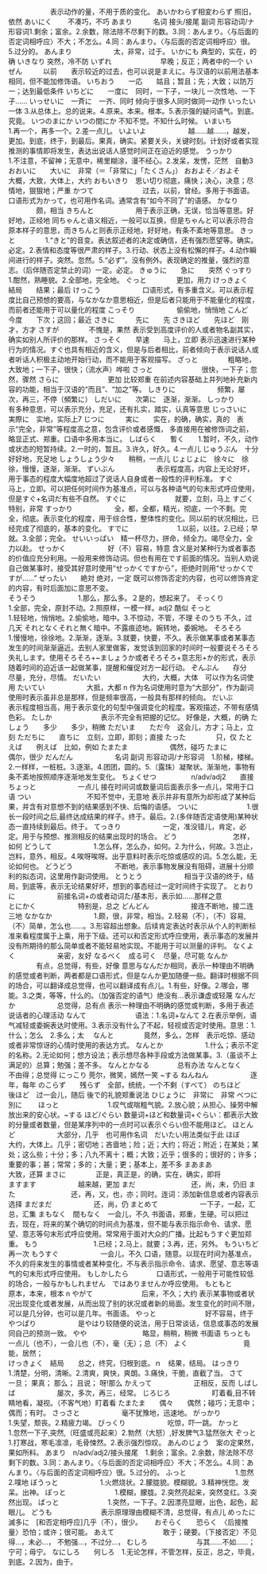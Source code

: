 　　　　　　表示动作的量，不用于质的变化。
あいかわらず相変わらず  照旧，依然
あいにく　　       不凑巧，不巧
あまり　　　名词 接头/接尾 副词 形容动词/ナ形容词1.剩余；富余。2.余数，除法除不尽剩下的数。3.同：あんまり。〈与后面的否定词相呼应〉不大；不怎么。4.同：あんまり。〈与后面的否定词相呼应〉很。5.过分的。
あんまり　　　　　　太，非常，过于。
いかにも          典型的，实在，的确
いきなり          突然，冷不防
いずれ　　　　　　　早晚；反正；两者中的一个
いぜん　　　以前　　表示较近的过去，也可以说是まえに。与汉语的以前用法基本相同，但不能加修饰语。
いちおう　　一応　　姑且；暂且；先；大致；以防万一；达到最低条件
いちどに　　一度に　同时，一下子，一块儿 一次性地、一下子……
いっせいに　一斉に　一齐、同时 倾向于很多人同时做同一动作
いったい　　一体   3.从总体上。总的说来。4.原来。本来。根本。5.表示强的疑问语气。到底。究竟。
いつのまにか いつの間にか 不知不觉。不知什么时候。
いまいち　　　　　　1.再一个，再多一个。2.差一点儿。
いよいよ　　　　　　越……越……，越发，更加。到底，终于，到最后。果真，确实。紧要关头，关键时刻。计划好或者实现推测的事情即将发生，表达出说话人感觉时间正在迫近的感觉。
うっかり　　　　　　1.不注意，不留神；无意中，稀里糊涂，漫不经心。2.发呆，发愣，茫然　自動3
おおいに　　大いに　非常（＝「非常に」「たくさん」）
おおよそ／およそ　　大概，大致，大体上，大约
おもいきり　思い切り彻底，痛快；决心，决意；尽情地，狠狠地；严重
かつて　　　　　　　过去，以前，曾经。多用于书面语。口语形式为かって，也可用作名词。通常含有“如今不同了”的语感。
かなり     　　　　颇，相当
きちんと　　　　　　用于表示正确，无误，恰当等意思。好好地，正经地 同ちゃんと语义相近，一般可以互换，但是ちゃんと可以表示符合原本样子的意思，而きちんと则表示正经地，好好地，有条不紊地等意思。
きっと     　　　　1.“きと”的音变。表达叙述者的决定或确信，还有强烈愿望等。确实。必定。2.表情和态度等很严肃的样子。3.行动、状态上没有松懈的样子。4.动作瞬间进行的样子。突然。忽然。5.“必ず”。没有例外。表现确定的推量，强烈的意志。（后伴随否定禁止的词）一定。必定。
きゅうに　　急に　　突然
ぐっすり　　　　　　1.酣然，熟睡貌。2.全部地，完全地。
ぐっと     　　　　更加，用力
けっきょく　結局　　结果；最后
けっこう　　　　　　口语形式，有多重含义。可以表示程度比自己预想的要高，与なかなか意思相近，但是后者只能用于不能量化的程度，而前者还能用于可以量化的程度
こっそり　　　　　　偷偷地，悄悄地
こんど　　　今度　　下次；这回；最近
さきに　　　先に　　先
さきほど　　先ほど　刚才，方才
さすが     　　　　不愧是，果然  表示受到高度评价的人或者物名副其实，确实如别人所评价的那样。
さっそく　　早速　　马上，立即  表示迅速进行某种行为的情况。すぐ也具有相近的含义，但是与后者相比，前者倾向于表示说话人或者听话人积极主动地开始行动，而不能用于客观描写。
ざっと     　　　　粗略地，大致地；一下子，很快；（流水声）哗啦
さっと　　　　　　　很快，一下子；忽然，骤然
さらに　　　　　　　更加 比较郑重 在前述内容基础上并列地补充新内容的功能，相当于汉语的“而且”、“加之”等。
しきりに　　　　　　频繁，屡次，再三，不停（頻繁に）
しだいに　　次第に　逐渐，渐渐。
しっかり　　　　　　有多种意思，可以表示充分，充足，还有扎实，踏实，认真等意思
じっさいに　実際に　实地，实际上7
じつに　　　実に　　实在，的确，确实，真的　表示“完全，非常”等程度高之意，包含评价或者感慨， 多直接用在被修饰词之前，略显正式、郑重。口语中多用本当に。
しばらく　　暫く　　1.暂时，不久，动作或状态的短暂持续。2.一时的，暂且。3.许久，好久。4.一点儿
じゅうぶん　十分　　好好地，充足地
しょうしょう少々　　稍稍，一点儿
じょじょに　徐々に　徐徐，慢慢，逐渐，渐渐。
ずいぶん　　　　　　表示程度高，内容上无论好坏，用于事态的程度大幅度地超过了说话人自身或者一般性的评判标准。
すぐ　　　　　　　　马上，立即。可以把任何时间作为基准点，可以与各种语气的句末形式呼应使用，但是すぐ+名词だ有些不自然。
すぐに　　　　　　　就要，立刻，马上
すごく　　　　　　　特别，非常
すっかり　　　　　　全，都，全都，精光，彻底，一个不剩。完全，彻底。表示变化的程度，用于综合性，整体性的变化。同以前的状况相比，已经完成了彻底的，基本的变化。
すでに　　　　　　　1.以前，以往。2.已经；早就。3.全部；完全。
せいいっぱい　精一杯尽力，拼命，倾全力。竭尽全力，全力以赴。
せっかく　　　　　　好（不）容易，特意  含义是对某种行为或者事态的价值应充分利用。一般用来修饰动词。但也有用在です前面的情况。当别人劝说自己做某事时，接受其好意时使用“せっかくですから”，拒绝时则用“せっかくですが……”
ぜったい　　絶対   绝对，一定 既可以修饰否定的内容，也可以修饰肯定的内容，有时后面加に意思不变。  
そうそう　　　　　　1.那么，那么多。２是的，想起来了。
そっくり　　　　　　1.全部，完全，原封不动。2.照原样，一模一样。adj2 酷似
そっと　　　　　　　1.轻轻地，悄悄地。2.偷偷地，暗中。3.不惊动，不管，不理
そのうち          不久，过几天
それとなくそれと無く暗中。不露痕迹地。婉转地，委婉地。
そろそろ　　　　　　1.慢慢地，徐徐地。2.渐渐，逐渐。3.就要，快要，不久。表示做某事或者某事态发生的时间渐渐逼近。去别人家里做客，发觉该到回家的时间时一般要说そろそろ失礼します。使用そろそろ+~ましょうか或者そろそろ+意志形+か的形式，表示随着时间的迫近该一起做某事，提醒和催促对方一起行动。
ぞんぶん　　存分　　尽量，充分，尽情。
だいたい　　　　　　大约，大概，大体　可以作为名词使用
たいてい　　　　　　大抵，大都 n 作为名词使用时意为“大部分”，作为副词使用时表示虽非总是那样，但是频率很高，一般具有那样的倾向。
だいぶ　　　　　　　表示程度相当高，用于表示变化的句型中强调变化的程度。客观描述，不带有感情色彩。
たしか　　　　　　　表示不完全有把握的记忆。 好像是，大概，的确
たしょう　　多少　　多少，稍微
ただいま　　ただ今　这会儿，方才；马上，立刻
ただちに　　直ちに　立刻，立即，即刻；直接
たった     　　　　只，仅
たとえば　　例えば　比如，例如
たまたま　　　　　　偶然，碰巧
たまに　　　　　　　偶尔，很少
だんだん　　　　　　名词 副词 形容动词/ナ形容词　1.阶梯，楼梯。2.一样样，一桩桩。3.逐渐。4.团团，圆的。5.（露珠）凝聚状。渐渐地，事物有条不紊地按照顺序逐渐地发生变化。
ちょくせつ　　　　　n/adv/adj2　　直接   
ちょっと　　　　　　一点儿  接在时间词或数量词后面表示多一点儿，常用于口语
つい　　　　　　　　不知不觉中，无意地 表示并非有意所为却形成了某种后果，并含有对意想不到的结果感到不快、后悔的语感。
ついに　　　　　　　1.很长一段时间之后,最终达成结果的样子。终于。最后。2.(多伴随否定语使用)某种状态一直持续到最后。终于。
てっきり　　　　　　一定，准没错儿，肯定，必定。用于与预想、推测相反的结果出现时的场合。
どう　　　　　　　　怎样，如何
どうして　　　　　　1.怎么样，怎么办，如何。2.为什么，何故。3.岂止，岂料，意外，相反。4.唉呀唉呀。出乎意料时表示吃惊或感叹的词。5.怎么能，无论如何也。
どうどう　　　　　　不断地，表示事物发展没有阻碍，进展十分顺利的拟态词，这里用作副词使用。
とうとう　　　　　　相当于汉语的终于，结局，到底等，表示无论结果好坏，想到的事态经过一定时间终于实现了。
とおりに　　　　　　前接名词+の或者动词た/基本形，表示如……那样之意   
とにかく　　　　　　特别是，总之
どんどん　　　　　　接连不断地，接二连三地
なかなか　　　　　　1.颇，很，非常，相当。2.轻易（不），（不）容易,（不）简单，怎么也……。3.形容超出想象。后续肯定表达时表示从个人的判断标准来看程度属于上乘，用于下级。还可以和否定形式呼应使用，表示事态的发展并没有所期待的那么简单或者不能轻易地实现。不能用于可以测量的评判。
なくよく　　　　　　亲密，友好
なるべく　成る可く　尽量，尽可能
なんか     　　　　有点，总觉得，有些，好像 意思与なんだか相同，表示一种理由不明确的感觉或者判断，两者都是口语形式，但是なんか更加随便一些。翻译时根据不同的场合，可以翻译成总觉得，也可以翻译成有点儿。1.有些，好像。2.哪会，哪能。3.之类，等等，什么的。（加强否定的语气）绝没有…表示谦虚或轻蔑
なんだか　　　　　　总觉得，总有点 表示一种理由不明确的感觉或判断，多用于表述说话者的心理活动
なんて　　　　　　　语法：1.名词+なんて 2.在表示举例，语气减轻或委婉表达时使用。3.表示没有什么了不起，轻视或否定时使用。意思：1.什么；怎么　2.多么；太　
なんと     　　　　竟然，多么，怎样　表示吃惊、感动或者非常惊讶的心情时使用的表达方式。
なんとか　　　　　　1.什么；表示不定的名称。2.无论如何；想方设法；表示想尽各种手段或方法做某事。3.（虽谈不上满足的）总算；勉强；差不多。
なんとかなる　　　　总有办法
なんとなく　　　　　不由得；总觉得
にっこり          莞尔，微笑，嫣然一笑 ~する
ねんねん　　　　　　逐年，每年
のこらず　　残らず　全部，统统，一个不剩（すべて）
のちほど　　後ほど　过一会儿，随后 後で的礼貌郑重说法
ひじょうに　非常に　非常
べつに　　　別に　　
ほっと　　　　　　　1.叹气或喘粗气貌。2.放心貌；从担心、操劳中解放出来的安心状。~する
ほど/ぐらい        数量词+ほど和数量词+ぐらい：都表示大致的分量或者数量，但是某序列中的一点时可以表示ぐらい但不能用ほど。
ほとんど　　　　　　大部分，几乎　也可用作名词　だいたい用法类似于此
ほぼ　　　　　　　　大约，大体上。几乎；密切地；吝啬地；险；近；大约；将近；附近；在某处；某处；这么些；十分；多；八九不离十；概；大致；近乎；很多的；很好的；许多；重要的事；甚；常常；多的；大量；更；基本上，差不多
まあまあ　　　　　　大致，还算
まさに     　　　　正是，真正是，的确，实在，确实，即将  
ますます　　　　　　越来越，更加
まだ　　　　　　　　还，尚，未，仍旧
また　　　　　　　　还，再，又，也，亦；同时。连词：添加新信息或者内容表示选择
まだまだ　　　　　　还，尚，仍
まとめて　　　　　　一下子，一起，汇总，汇集
まもなく　間もなく　一会儿，不久  书面语，郑重，生硬。可以把过去，现在，将来的某个确切的时间点为基准，但不能与表示指示命令、请求、愿望、意志等句末形式呼应使用。常常用于面对大众的广播。比起もうすぐ更加郑重。
もう　　　　　　　　1.已经；2.马上，就要；3.再，还，另外。
もういちど　　　　　再一次
もうすぐ　　　　　　一会儿，不久 口语，随意。以现在时间为基准点，不久的将来发生的事情或者某种变化，不与表示指示命令、请求、愿望、意志等语气的句末形式呼应使用。
もしかしたら　　　　口语形式，一般用于可能性较低的场合，一般与かもしれません　ではありませんか呼应使用。
もともと　　　　　　原本，本来，根本 n
やがて　　　　　　　后来，不久；大约 表示某事物或者状况出现变化或者发展，从而出现了别的状况或者新的局面。发生变化的时间不限，可以是几分钟，也可以是几年。书面语。
やっと　　　　　　　好不容易，终于
やつぱり　　　　　　是やはり较随便的说法，用于日常谈话，信息或事态的发展同自己的预测一致。
やや　　　　　　　　略显，稍稍，稍微 书面语
ちっとも　　　　　　一点儿（也不），一会儿也（不），毫（无）；总（不）
よく　　　　　　　　竟能，居然；  
けっきょく　結局　　总之，终究，归根到底。ｎ　结果，结局。
はっきり　　　　　　1.清楚，分明，清晰。2.清爽，爽快，爽朗。3.痛快，干脆，直截了当。
さて　　　　　　　　一旦； 果真； 那么； 且说； 呀!那么
かえって　　　　　　正相反，反而
しばしば　　　　　　屡次，多次，再三，经常。
じろじろ　　　　　　盯着看,目不转睛地看，凝视。（不客气地）盯着看
たまたま　　偶々　　偶然；碰巧；无意中；偶而；有时。
さっさと　　　　　　毫不犹豫地，迅速地。
がっかり　　　　　　1.失望，颓丧。2.精疲力竭。
びっくり　　　　　　吃惊，吓一跳。
かっと　　　　　　　1.忽然一下子,突然,（旺盛或亮起来）2.勃然（大怒）,好发脾气3.猛然张大
ぞっと　　　　　　　1.打寒战，寒毛凛凛，毛骨悚然。2.表示强烈惊叹。
あんのじょう　案の定果然，果如所料。
あまり　n/adv/adj2/接头接尾　1.剩余；富余。2.余数，除法除不尽剩下的数。3.同：あんまり。〈与后面的否定词相呼应〉不大；不怎么。4.同：あんまり。〈与后面的否定词相呼应〉很。5.过分的。
ふっと　　　　　　　1.忽然　2.噗地
ぼうっと　　　　　　1.火燃烧状。2.朦胧貌。模糊貌。3.精神恍惚。发呆。出神。
ぽっと　　　　　　　1.模糊，朦胧。2.突然亮起来，突然变红。3.突然出现。
ぱっと　　　　　　　1.突然，一下子。2.因漂亮显眼，出色，起色，起眼儿。
どうも　　　　　　　表示原理理由模糊不清，总觉得，有点儿
めったに　　滅多に　[和否定相呼应]几乎（不），很少。　　
おそらく　　恐らく　〈后接推量〉恐怕；或许；很可能。
あえて　　　　　　　敢于；硬要。（下接否定）不见得…，未必…， 不勉强…，不过分…，
むしろ　　　　　　　与其……不如……；宁可；毋宁。
なにしろ　　何しろ　1.无论怎样，不管怎样，反正，总之，毕竟，到底。2.因为，由于。
